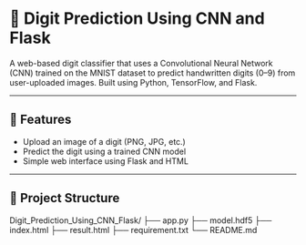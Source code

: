 # 🧠 Digit Prediction Using CNN and Flask

A web-based digit classifier that uses a Convolutional Neural Network (CNN) trained on the MNIST dataset to predict handwritten digits (0–9) from user-uploaded images. Built using Python, TensorFlow, and Flask.

---

## 🚀 Features

- Upload an image of a digit (PNG, JPG, etc.)
- Predict the digit using a trained CNN model
- Simple web interface using Flask and HTML

---

## 📁 Project Structure
Digit_Prediction_Using_CNN_Flask/ ├── app.py ├── model.hdf5 ├── index.html ├── result.html ├── requirement.txt └── README.md


